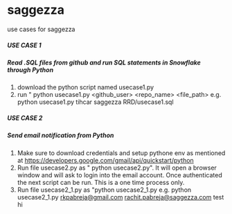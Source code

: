 # saggezza
use cases for saggezza

##### USE CASE 1 #######
##### Read .SQL files from github and run SQL statements in Snowflake through Python

1. download the python script named usecase1.py
2. run " python usecase1.py <github_user> <repo_name> <file_path>
e.g. python usecase1.py tihcar saggezza RRD/usecase1.sql

##### USE CASE 2 #######
##### Send email notification from Python
1. Make sure to download credentials and setup pythone env as mentioned at https://developers.google.com/gmail/api/quickstart/python
2. Run file usecase2.py as " python usecase2.py". It will open a browser window and will ask to login into the email account. Once authenticated the next script can be run. This is a one time process only.
3. Run file usecase2_1.py as "python usecase2_1.py <From> <To> <subject> <Message>
  e.g. python usecase2_1.py rkpabreja@gmail.com rachit.pabreja@saggezza.com test hi

